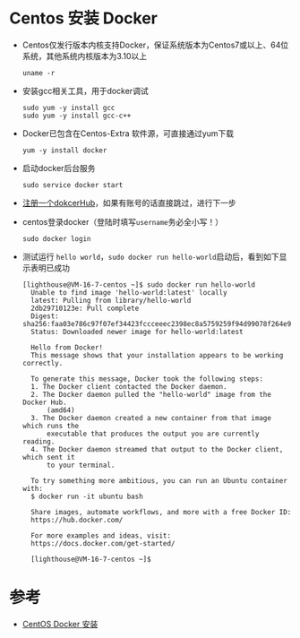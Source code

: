 # Centos 安装 Docker
* Centos仅发行版本内核支持Docker，保证系统版本为Centos7或以上、64位系统，其他系统内核版本为3.10以上
  ```shell
  uname -r
  ```
* 安装gcc相关工具，用于docker调试
  ```shell
  sudo yum -y install gcc
  sudo yum -y install gcc-c++
  ```
* Docker已包含在Centos-Extra 软件源，可直接通过yum下载
  ```shell
  yum -y install docker
  ```

* 启动docker后台服务
  ```shell
  sudo service docker start
  ```

* [注册一个dokcerHub](https://hub.docker.com/)，如果有账号的话直接跳过，进行下一步

* centos登录docker（登陆时填写`username`务必全小写！）
  ```
  sudo docker login 
  ```

* 测试运行 `hello world`，`sudo docker run hello-world`启动后，看到如下显示表明已成功
  ```shell
  [lighthouse@VM-16-7-centos ~]$ sudo docker run hello-world
    Unable to find image 'hello-world:latest' locally
    latest: Pulling from library/hello-world
    2db29710123e: Pull complete 
    Digest: sha256:faa03e786c97f07ef34423fccceeec2398ec8a5759259f94d99078f264e9d7af
    Status: Downloaded newer image for hello-world:latest

    Hello from Docker!
    This message shows that your installation appears to be working correctly.

    To generate this message, Docker took the following steps:
    1. The Docker client contacted the Docker daemon.
    2. The Docker daemon pulled the "hello-world" image from the Docker Hub.
        (amd64)
    3. The Docker daemon created a new container from that image which runs the
        executable that produces the output you are currently reading.
    4. The Docker daemon streamed that output to the Docker client, which sent it
        to your terminal.

    To try something more ambitious, you can run an Ubuntu container with:
    $ docker run -it ubuntu bash

    Share images, automate workflows, and more with a free Docker ID:
    https://hub.docker.com/

    For more examples and ideas, visit:
    https://docs.docker.com/get-started/

    [lighthouse@VM-16-7-centos ~]$ 
  ```

# 参考
* [CentOS Docker 安装](http://edu.jb51.net/docker/docker-centos-install.html)